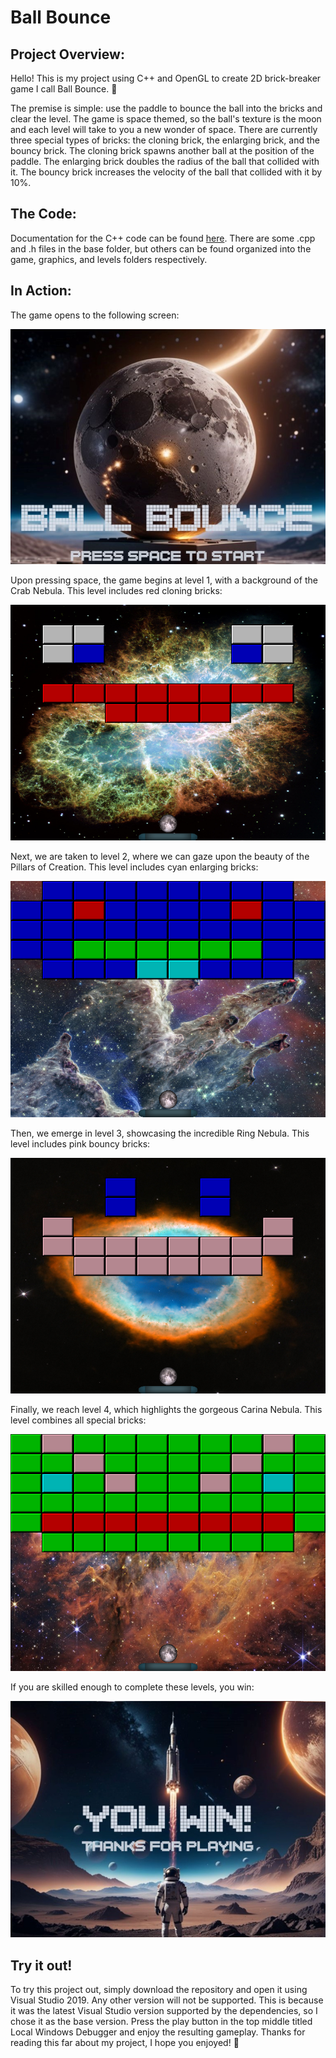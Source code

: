 # Ball Bounce

## Project Overview:
Hello! This is my project using C++ and OpenGL to create 2D brick-breaker game I call Ball Bounce. :star_struck:

The premise is simple: use the paddle to bounce the ball into the bricks and clear the level. The game is space themed, so the ball's texture is the moon and each level will take to you a new wonder of space.
There are currently three special types of bricks: the cloning brick, the enlarging brick, and the bouncy brick. The cloning brick spawns another ball at the position of the paddle.
The enlarging brick doubles the radius of the ball that collided with it. The bouncy brick increases the velocity of the ball that collided with it by 10%.

## The Code:

Documentation for the C++ code can be found [here](./ball-bounce/BallBounce). There are some .cpp and .h files in the base folder, but others can be found organized into the game, graphics, and levels folders respectively.

## In Action:

The game opens to the following screen:

![plot](./ball-bounce/Media/start_screen.png)

Upon pressing space, the game begins at level 1, with a background of the Crab Nebula. This level includes red cloning bricks:

![plot](./ball-bounce/Media/level1.png)

Next, we are taken to level 2, where we can gaze upon the beauty of the Pillars of Creation. This level includes cyan enlarging bricks:

![plot](./ball-bounce/Media/level2.png)

Then, we emerge in level 3, showcasing the incredible Ring Nebula. This level includes pink bouncy bricks:

![plot](./ball-bounce/Media/level3.png)

Finally, we reach level 4, which highlights the gorgeous Carina Nebula. This level combines all special bricks:

![plot](./ball-bounce/Media/level4.png)

If you are skilled enough to complete these levels, you win:

![plot](./ball-bounce/Media/win_screen.png)

## Try it out!

To try this project out, simply download the repository and open it using Visual Studio 2019. Any other version will not be supported. This is because it was the latest Visual Studio version supported by the dependencies, so I chose it as the base version. Press the play button in the top middle titled Local Windows Debugger and enjoy the resulting gameplay. Thanks for reading this far about my project, I hope you enjoyed! :partying_face:
